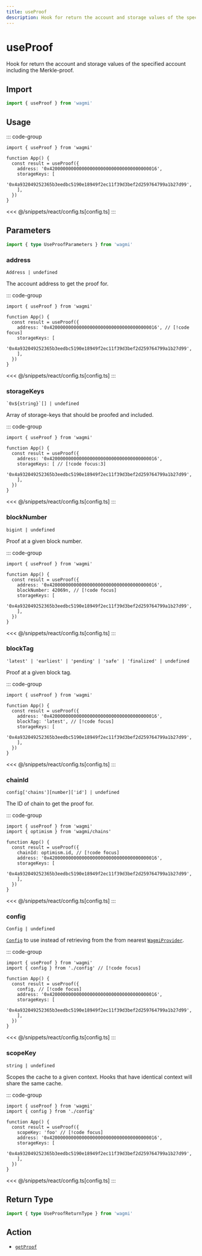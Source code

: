 ```yaml
---
title: useProof
description: Hook for return the account and storage values of the specified account including the Merkle-proof.
---
```


<script setup>
const packageName = 'wagmi'
const actionName = 'getProof'
const typeName = 'GetProof'
const TData = 'GetProofData'
const TError = 'GetProofErrorType'
</script>

# useProof

Hook for return the account and storage values of the specified account including the Merkle-proof.

## Import

```ts
import { useProof } from 'wagmi'
```

## Usage

::: code-group
```tsx [index.tsx]
import { useProof } from 'wagmi'

function App() {
  const result = useProof({
    address: '0x4200000000000000000000000000000000000016',
    storageKeys: [
      '0x4a932049252365b3eedbc5190e18949f2ec11f39d3bef2d259764799a1b27d99',
    ],
  })
}
```
<<< @/snippets/react/config.ts[config.ts]
:::

## Parameters

```ts
import { type UseProofParameters } from 'wagmi'
```

### address

`Address | undefined`

The account address to get the proof for.

::: code-group
```tsx [index.tsx]
import { useProof } from 'wagmi'

function App() {
  const result = useProof({
    address: '0x4200000000000000000000000000000000000016', // [!code focus]
    storageKeys: [
      '0x4a932049252365b3eedbc5190e18949f2ec11f39d3bef2d259764799a1b27d99',
    ],
  })
}
```
<<< @/snippets/react/config.ts[config.ts]
:::

### storageKeys

`` `0x${string}`[] | undefined ``

Array of storage-keys that should be proofed and included.

::: code-group
```tsx [index.tsx]
import { useProof } from 'wagmi'

function App() {
  const result = useProof({
    address: '0x4200000000000000000000000000000000000016',
    storageKeys: [ // [!code focus:3]
      '0x4a932049252365b3eedbc5190e18949f2ec11f39d3bef2d259764799a1b27d99',
    ],
  })
}
```
<<< @/snippets/react/config.ts[config.ts]
:::

### blockNumber

`bigint | undefined`

Proof at a given block number.

::: code-group
```tsx [index.tsx]
import { useProof } from 'wagmi'

function App() {
  const result = useProof({
    address: '0x4200000000000000000000000000000000000016',
    blockNumber: 42069n, // [!code focus]
    storageKeys: [
      '0x4a932049252365b3eedbc5190e18949f2ec11f39d3bef2d259764799a1b27d99',
    ],
  })
}
```
<<< @/snippets/react/config.ts[config.ts]
:::

### blockTag

`'latest' | 'earliest' | 'pending' | 'safe' | 'finalized' | undefined`

Proof at a given block tag.

::: code-group
```tsx [index.tsx]
import { useProof } from 'wagmi'

function App() {
  const result = useProof({
    address: '0x4200000000000000000000000000000000000016',
    blockTag: 'latest', // [!code focus]
    storageKeys: [
      '0x4a932049252365b3eedbc5190e18949f2ec11f39d3bef2d259764799a1b27d99',
    ],
  })
}
```
<<< @/snippets/react/config.ts[config.ts]
:::

### chainId

`config['chains'][number]['id'] | undefined`

The ID of chain to get the proof for.

::: code-group
```tsx [index.tsx]
import { useProof } from 'wagmi'
import { optimism } from 'wagmi/chains'

function App() {
  const result = useProof({
    chainId: optimism.id, // [!code focus]
    address: '0x4200000000000000000000000000000000000016',
    storageKeys: [
      '0x4a932049252365b3eedbc5190e18949f2ec11f39d3bef2d259764799a1b27d99',
    ],
  })
}
```
<<< @/snippets/react/config.ts[config.ts]
:::

### config

`Config | undefined`

[`Config`](/react/api/createConfig#config) to use instead of retrieving from the from nearest [`WagmiProvider`](/react/api/WagmiProvider).

::: code-group
```tsx [index.tsx]
import { useProof } from 'wagmi'
import { config } from './config' // [!code focus]

function App() {
  const result = useProof({
    config, // [!code focus]
    address: '0x4200000000000000000000000000000000000016',
    storageKeys: [
      '0x4a932049252365b3eedbc5190e18949f2ec11f39d3bef2d259764799a1b27d99',
    ],
  })
}
```
<<< @/snippets/react/config.ts[config.ts]
:::

### scopeKey

`string | undefined`

Scopes the cache to a given context. Hooks that have identical context will share the same cache.

::: code-group
```tsx [index.tsx]
import { useProof } from 'wagmi'
import { config } from './config'

function App() {
  const result = useProof({
    scopeKey: 'foo' // [!code focus]
    address: '0x4200000000000000000000000000000000000016',
    storageKeys: [
      '0x4a932049252365b3eedbc5190e18949f2ec11f39d3bef2d259764799a1b27d99',
    ],
  })
}
```
<<< @/snippets/react/config.ts[config.ts]
:::

<!--@include: @shared/query-options.md-->

## Return Type

```ts
import { type UseProofReturnType } from 'wagmi'
```

<!--@include: @shared/query-result.md-->

<!--@include: @shared/query-imports.md-->

## Action

- [`getProof`](/core/api/actions/getProof)
